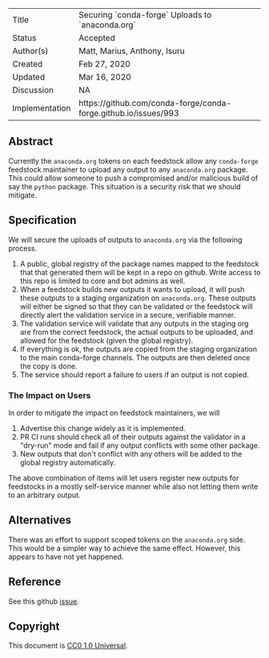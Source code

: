 
<table>
<tr><td> Title </td><td> Securing `conda-forge` Uploads to `anaconda.org` </td>
<tr><td> Status </td><td> Accepted </td></tr>
<tr><td> Author(s) </td><td> Matt, Marius, Anthony, Isuru</td></tr>
<tr><td> Created </td><td> Feb 27, 2020</td></tr>
<tr><td> Updated </td><td> Mar 16, 2020</td></tr>
<tr><td> Discussion </td><td> NA </td></tr>
<tr><td> Implementation </td><td> https://github.com/conda-forge/conda-forge.github.io/issues/993 </td></tr>
</table>

## Abstract

Currently the `anaconda.org` tokens on each feedstock allow any `conda-forge`
feedstock maintainer to upload any output to any `anaconda.org` package.
This could allow someone to push a compromised and/or malicious build
of say the `python` package. This situation is a security risk that we
should mitigate.

## Specification

We will secure the uploads of outputs to `anaconda.org` via the following process.

1. A public, global registry of the package names mapped to the feedstock that 
   that generated them will be kept
   in a repo on github. Write access to this repo is limited to core and bot 
   admins as well.
2. When a feedstock builds new outputs it wants to upload, it will push these outputs
   to a staging organization on `anaconda.org`. These outputs will either be signed 
   so that they can be validated or the feedstock will directly alert the validation 
   service in a secure, verifiable manner.
3. The validation service will validate that any outputs in the staging org are 
   from the correct feedstock, the actual outputs to be uploaded, and allowed 
   for the feedstock (given the global registry).
4. If everything is ok, the outputs are copied from the staging organization to the
   main conda-forge channels. The outputs are then deleted once the copy is done.
5. The service should report a failure to users if an output is not copied.

### The Impact on Users

In order to mitigate the impact on feedstock maintainers, we will

1. Advertise this change widely as it is implemented.
2. PR CI runs should check all of their outputs against the validator 
   in a "dry-run" mode and fail if any output conflicts with some other package.
3. New outputs that don't conflict with any others will be added to the global 
   registry automatically.
   
The above combination of items will let users register new outputs for feedstocks 
in a mostly self-service manner while also not letting them write to an arbitrary 
output.

## Alternatives

There was an effort to support scoped tokens on the `anaconda.org` side. This
would be a simpler way to achieve the same effect. However, this appears to have
not yet happened.

## Reference

See this github [issue](https://github.com/conda-forge/conda-smithy/issues/1061).

## Copyright

This document is [CC0 1.0 Universal](https://creativecommons.org/publicdomain/zero/1.0/).
